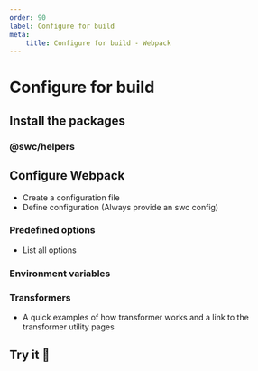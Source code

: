 ```yaml
---
order: 90
label: Configure for build
meta:
    title: Configure for build - Webpack
---
```


# Configure for build

## Install the packages

### @swc/helpers

## Configure Webpack

- Create a configuration file
- Define configuration (Always provide an swc config)

### Predefined options

- List all options

### Environment variables

### Transformers

- A quick examples of how transformer works and a link to the transformer utility pages

## Try it :rocket:
